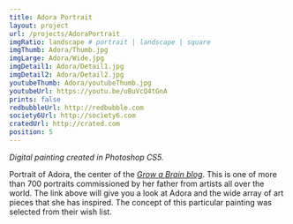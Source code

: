 ```yaml
---
title: Adora Portrait
layout: project
url: /projects/AdoraPortrait
imgRatio: landscape # portrait | landscape | square
imgThumb: Adora/Thumb.jpg
imgLarge: Adora/Wide.jpg
imgDetail1: Adora/Detail1.jpg
imgDetail2: Adora/Detail2.jpg
youtubeThumb: Adora/youtubeThumb.jpg
youtubeUrl: https://youtu.be/uBuVcQ4tGnA
prints: false
redbubbleUrl: http://redbubble.com
society6Url: http://society6.com
cratedUrl: http://crated.com
position: 5
---
```


*Digital painting created in Photoshop CS5.*

Portrait of Adora, the center of the [*Grow a Brain blog*](http://growabrain.tumblr.com/). This is one of more 
than 700 portraits commissioned by her father from artists all over the world. 
The link above will give you a look at Adora and the wide array of art pieces that
 she has inspired. The concept of this particular painting was selected from their wish list.

